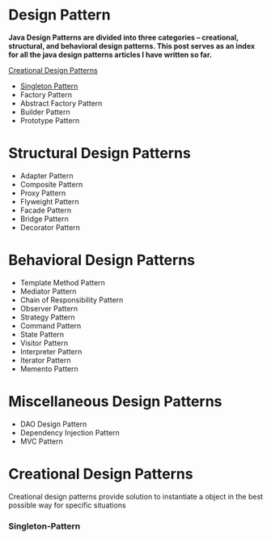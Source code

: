 # Design Pattern

**Java Design Patterns are divided into three categories – creational, structural, and behavioral design patterns. This post serves as an index for all the java design patterns articles I have written so far.**


[Creational Design Patterns]("#Creational-Design-Patterns")
- [Singleton Pattern]("###Singleton-Pattern")
- Factory Pattern
- Abstract Factory Pattern
- Builder Pattern
- Prototype Pattern
#  Structural Design Patterns
- Adapter Pattern
- Composite Pattern
- Proxy Pattern
- Flyweight Pattern
- Facade Pattern
- Bridge Pattern
- Decorator Pattern
# Behavioral Design Patterns
- Template Method Pattern
- Mediator Pattern
- Chain of Responsibility Pattern
- Observer Pattern
- Strategy Pattern
- Command Pattern
- State Pattern
- Visitor Pattern
- Interpreter Pattern
- Iterator Pattern
- Memento Pattern
# Miscellaneous Design Patterns
- DAO Design Pattern
- Dependency Injection Pattern
- MVC Pattern

# Creational Design Patterns
Creational design patterns provide solution to instantiate a object in the best possible way for specific situations
### Singleton-Pattern